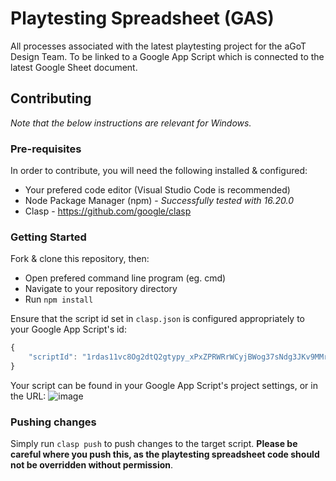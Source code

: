 # Playtesting Spreadsheet (GAS)
All processes associated with the latest playtesting project for the aGoT Design Team. To be linked to a Google App Script which is connected to the latest Google Sheet document.

## Contributing
_Note that the below instructions are relevant for Windows._
### Pre-requisites
In order to contribute, you will need the following installed & configured:
- Your prefered code editor (Visual Studio Code is recommended)
- Node Package Manager (npm) - _Successfully tested with 16.20.0_
- Clasp - https://github.com/google/clasp

### Getting Started
Fork & clone this repository, then:
- Open prefered command line program (eg. cmd)
- Navigate to your repository directory
- Run `npm install`

Ensure that the script id set in `clasp.json` is configured appropriately to your Google App Script's id:
```js
{
    "scriptId": "1rdas11vc8Og2dtQ2gtypy_xPxZPRWRrWCyjBWog37sNdg3JKv9MMr_Cn" // <--- Change this
}
```
Your script can be found in your Google App Script's project settings, or in the URL:
![image](https://github.com/throneteki-playtesting/playtesting-spreadsheet/assets/23492047/736ae44f-20f3-45d7-8ac3-8c2b508dc9a5)

### Pushing changes
Simply run `clasp push` to push changes to the target script. **Please be careful where you push this, as the playtesting spreadsheet code should not be overridden without permission**.
